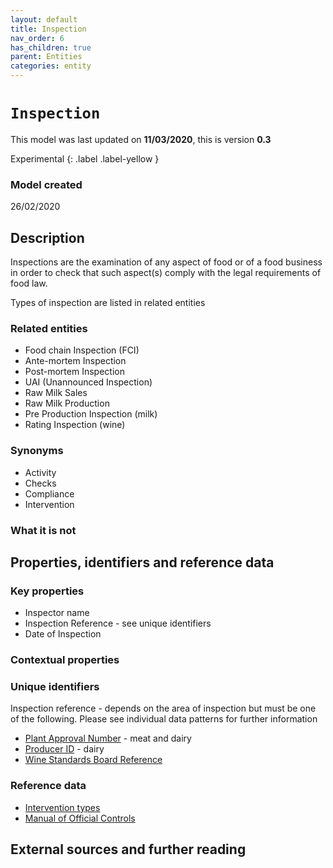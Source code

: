 ```yaml
---
layout: default
title: Inspection
nav_order: 6
has_children: true
parent: Entities
categories: entity
---
```


# `Inspection`
This model was last updated on **11/03/2020**, this is version **0.3**

Experimental
{: .label .label-yellow }

### Model created

26/02/2020

## Description

Inspections are the examination of any aspect of food or of a food business in order to check that such aspect(s) comply with the legal requirements of food law.  

Types of inspection are listed in related entities

### Related entities
-   Food chain Inspection (FCI)
-   Ante-mortem Inspection
-   Post-mortem Inspection
-   UAI (Unannounced Inspection)
-   Raw Milk Sales
-   Raw Milk Production
-   Pre Production Inspection (milk)
-   Rating Inspection (wine)

### Synonyms

*   Activity
*   Checks
*   Compliance
*   Intervention

### What it is not

## Properties, identifiers and reference data

### Key properties

*   Inspector name
*   Inspection Reference - see unique identifiers
*   Date of Inspection

### Contextual properties

### Unique identifiers

Inspection reference - depends on the area of inspection but must be one of the following.  Please see individual data patterns for further information
-   [Plant Approval Number]() - meat and dairy
-   [Producer ID]() - dairy
-   [Wine Standards Board Reference]()

### Reference data

*   [Intervention types](https://data.food.gov.uk/codes/enforcement-monitoring/intervention-type/_OC-IA-I)
*   [Manual of Official Controls](https://www.food.gov.uk/business-guidance/manual-for-official-controls)

## External sources and further reading
